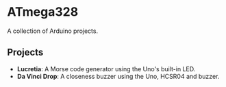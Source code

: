 # ATmega328

A collection of Arduino projects.

## Projects

- **Lucretia**: A Morse code generator using the Uno's built-in LED.
- **Da Vinci Drop**: A closeness buzzer using the Uno, HCSR04 and buzzer.
